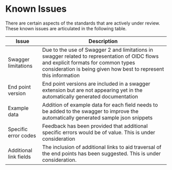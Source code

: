 # Known Issues

There are certain aspects of the standards that are actively under review.  These known issues are articulated in the following table.

|Issue|Description|
|-----------|-----------|
| Swagger limitations | Due to the use of Swagger 2 and limitations in swagger related to representation of OIDC flows and explicit formats for common types consideration is being given how best to represent this information |
| End point version | End point versions are included in a swagger extension but are not appearing yet in the automatically generated documentation |
| Example data | Addition of example data for each field needs to be added to the swagger to improve the automatically generated sample json snippets |
| Specific error codes | Feedback has been provided that additional specific errors would be of value.  This is under consideration |
| Additional link fields | The inclusion of additional links to aid traversal of the end points has been suggested.  This is under consideration. |
